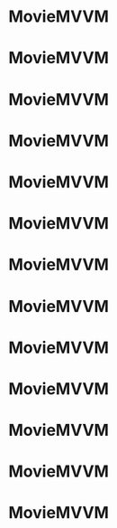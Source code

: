 # MovieMVVM
# MovieMVVM
# MovieMVVM
# MovieMVVM
# MovieMVVM
# MovieMVVM
# MovieMVVM
# MovieMVVM
# MovieMVVM
# MovieMVVM
# MovieMVVM
# MovieMVVM
# MovieMVVM
